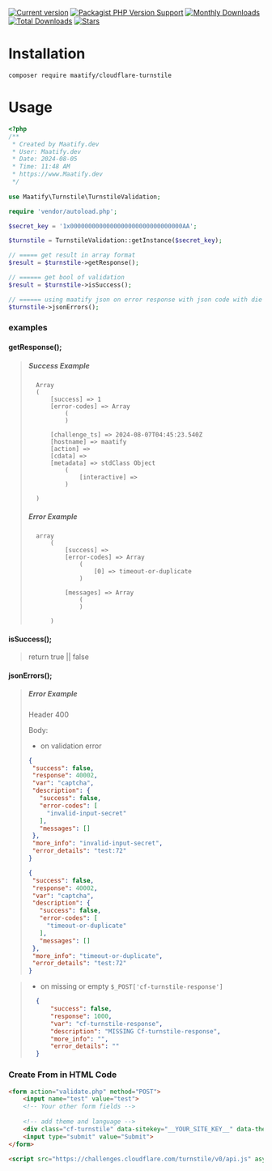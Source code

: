 [![Current version](https://img.shields.io/packagist/v/maatify/cloudflare-turnstile)][pkg]
[![Packagist PHP Version Support](https://img.shields.io/packagist/php-v/maatify/cloudflare-turnstile)][pkg]
[![Monthly Downloads](https://img.shields.io/packagist/dm/maatify/cloudflare-turnstile)][pkg-stats]
[![Total Downloads](https://img.shields.io/packagist/dt/maatify/cloudflare-turnstile)][pkg-stats]
[![Stars](https://img.shields.io/packagist/stars/maatify/cloudflare-turnstile)](https://github.com/maatify/CloudflareTurnstile/stargazers)

[pkg]: <https://packagist.org/packages/maatify/cloudflare-turnstile>
[pkg-stats]: <https://packagist.org/packages/maatify/cloudflare-turnstile/stats>

# Installation

```shell
composer require maatify/cloudflare-turnstile
```

# Usage

```PHP
<?php
/**
 * Created by Maatify.dev
 * User: Maatify.dev
 * Date: 2024-08-05
 * Time: 11:48 AM
 * https://www.Maatify.dev
 */
 
use Maatify\Turnstile\TurnstileValidation;

require 'vendor/autoload.php';

$secret_key = '1x0000000000000000000000000000000AA';

$turnstile = TurnstileValidation::getInstance($secret_key);

// ===== get result in array format
$result = $turnstile->getResponse();

// ====== get bool of validation 
$result = $turnstile->isSuccess();

// ====== using maatify json on error response with json code with die and if success there is no error
$turnstile->jsonErrors();
```

### examples
#### getResponse();
>##### Success Example
>       Array
>       (
>           [success] => 1
>           [error-codes] => Array
>               (
>               )
>
>           [challenge_ts] => 2024-08-07T04:45:23.540Z
>           [hostname] => maatify
>           [action] => 
>           [cdata] => 
>           [metadata] => stdClass Object
>               (
>                   [interactive] => 
>               )
>       
>       )
>
>##### Error Example
>       array
>           (
>               [success] =>
>               [error-codes] => Array
>                   (
>                       [0] => timeout-or-duplicate
>                   )
>
>               [messages] => Array
>                   (
>                   )
>
>           )


#### isSuccess();
>return true || false


#### jsonErrors();
>##### Error Example
> 
>   Header 400 
> 
>   Body:
> 
> - on validation error
> 
>```json
>{
>  "success": false,
>  "response": 40002,
>  "var": "captcha",
>  "description": {
>    "success": false,
>    "error-codes": [
>      "invalid-input-secret"
>    ],
>    "messages": []
>  },
>  "more_info": "invalid-input-secret",
>  "error_details": "test:72"
>}
>```
>```json
>{
>  "success": false,
>  "response": 40002,
>  "var": "captcha",
>  "description": {
>    "success": false,
>    "error-codes": [
>      "timeout-or-duplicate"
>    ],
>    "messages": []
>  },
>  "more_info": "timeout-or-duplicate",
>  "error_details": "test:72"
>}
>```

> - on missing or empty `$_POST['cf-turnstile-response']`
>```json
>   {
>       "success": false,
>       "response": 1000,
>       "var": "cf-turnstile-response",
>       "description": "MISSING Cf-turnstile-response",
>       "more_info": "",
>       "error_details": ""
>   }
>```


### Create From in HTML Code
```html
<form action="validate.php" method="POST">
    <input name="test" value="test">
    <!-- Your other form fields -->
    
    <!-- add theme and language -->
    <div class="cf-turnstile" data-sitekey="__YOUR_SITE_KEY__" data-theme="dark" data-language="ar"></div>
    <input type="submit" value="Submit">
</form>

<script src="https://challenges.cloudflare.com/turnstile/v0/api.js" async defer></script>
```